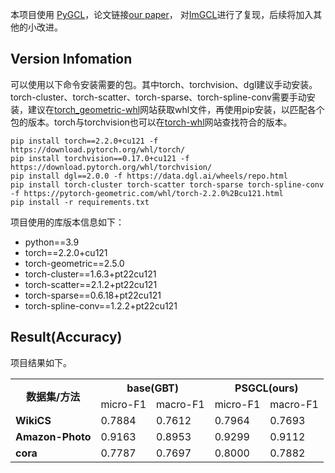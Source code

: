 本项目使用 [PyGCL](https://github.com/PyGCL/PyGCL)，论文链接[our paper](https://arxiv.org/abs/2109.01116)，
对[ImGCL](https://arxiv.org/pdf/2205.11332.pdf)进行了复现，后续将加入其他的小改进。


## Version Infomation
可以使用以下命令安装需要的包。其中torch、torchvision、dgl建议手动安装。torch-cluster、torch-scatter、torch-sparse、torch-spline-conv需要手动安装，建议在[torch_geometric-whl](https://pytorch-geometric.com/whl/)网站获取whl文件，再使用pip安装，以匹配各个包的版本。torch与torchvision也可以在[torch-whl](https://download.pytorch.org/whl/)网站查找符合的版本。

```
pip install torch==2.2.0+cu121 -f https://download.pytorch.org/whl/torch/
pip install torchvision==0.17.0+cu121 -f https://download.pytorch.org/whl/torchvision/
pip install dgl==2.0.0 -f https://data.dgl.ai/wheels/repo.html
pip install torch-cluster torch-scatter torch-sparse torch-spline-conv -f https://pytorch-geometric.com/whl/torch-2.2.0%2Bcu121.html
pip install -r requirements.txt
```


项目使用的库版本信息如下：
- python==3.9
- torch==2.2.0+cu121
- torch-geometric==2.5.0
- torch-cluster==1.6.3+pt22cu121
- torch-scatter==2.1.2+pt22cu121
- torch-sparse==0.6.18+pt22cu121
- torch-spline-conv==1.2.2+pt22cu121

## Result(Accuracy)

项目结果如下。

<table>
  <tr>
    <th rowspan="2">数据集/方法</th>
    <th colspan="2">base(GBT)</th>
    <th colspan="2">PSGCL(ours)</th>
  </tr>
  <tr>
    <td>micro-F1</td>
    <td>macro-F1</td>
    <td>micro-F1</td>
    <td>macro-F1</td>
  </tr>
  <tr>
    <td><strong>WikiCS</strong></td>
    <td>0.7884</td>
    <td>0.7612</td>
    <td>0.7964</td>
    <td>0.7693</td>
  </tr>
  <tr>
    <td><strong>Amazon-Photo</strong></td>
    <td>0.9163</td>
    <td>0.8953</td>
    <td>0.9299</td>
    <td>0.9112</td>
  </tr>
  <tr>
    <td><strong>cora</strong></td>
    <td>0.7787</td>
    <td>0.7697</td>
    <td>0.8000</td>
    <td>0.7882</td>
  </tr>
</table>